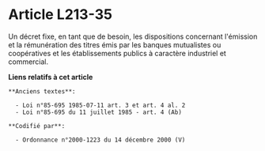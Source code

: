 # Article L213-35

Un décret fixe, en tant que de besoin, les dispositions concernant l'émission et la rémunération des titres émis par les
banques mutualistes ou coopératives et les établissements publics à caractère industriel et commercial.

**Liens relatifs à cet article**

	**Anciens textes**:

	  - Loi n°85-695 1985-07-11 art. 3 et art. 4 al. 2
	  - Loi n°85-695 du 11 juillet 1985 - art. 4 (Ab)

	**Codifié par**:

	  - Ordonnance n°2000-1223 du 14 décembre 2000 (V)
